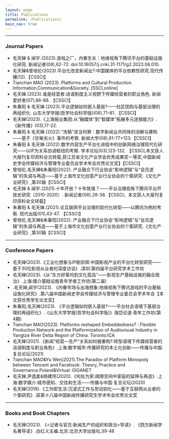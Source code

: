 ```yaml
---
layout: page
title: Publications
permalink: /Publications/
main_nav: true
---
```


<hr>
<h3>Journal Papers</h3>
<ul>
  <li>毛天婵 & 闻宇.(2023).游戏之厂，内眷生长：地缘视角下腾讯平台的基础设施化研究. 新闻记者(08),62-72. doi:10.16057/j.cnki.31-1171/g2.2023.08.010.
</li>
   <li>毛天婵&曾培伦(2023).平台化改变新闻业?:中国媒体的平台依赖性研究.现代传播(12).【CSSCI】
</li>
   <li>Tianchan MAO (2023). Platforms and Cultural Production. Information,Communication&Society. [SSCI,online]
</li>
  <li>毛天婵.(2023).谁是经营者:话语制度主义视野下传媒经营者的职业角色. 新闻爱好者(07),86-88. 【CSSCI】
</li>
  <li>朱春阳 & 毛天婵.(2023).平台逻辑如何嵌入基层?——社区团购与基层治理的再组织化. 山东大学学报(哲学社会科学版)(06),71-81.
【CSSCI】
</li>
   <li>毛天婵(2023).《上海报业集团:从“融媒体”到“智媒体”拓展多元连接能力》.《新传播》(03),17-22.
</li>
  <li>朱春阳 & 毛天婵.(2022).“洗稿”该当何罪：数字新闻业共同体的消解与建构——基于《甘柴劣火》事件的考察. 新闻大学(08),61-77+123.【CSSCI】
</li>
  <li>朱春阳 & 毛天婵.(2022).数字内容生产平台化进程中的创新网络治理现代化研究——以IP为关系协调枢纽的考察. 学术论坛(03),123-132.
【CSSCI,本文获人大报刊复印资料全文转载,获江苏省文化产业学会优秀成果奖一等奖,中国新闻史学会传媒经济与管理专业委员会学术年会优秀论文奖】【CSSCI】
</li>
  <li>曾培伦,毛天婵&朱春阳(2022). 产业融合下行业协会“影响逻辑”与“会员逻辑”的失调与再造——基于上海市文化创意产业行业协会的个案研究.《文化产业研究》,第30辑【CSSCI】
</li>
 <li>毛天婵 & 闻宇.(2021).十年开放？十年筑墙？——平台治理视角下腾讯平台开放史研究（2010-2020）. 新闻记者(06),28-38.【CSSCI，本文获人大报刊复印资料全文转载】
</li>
 <li>朱春阳 & 毛天婵.(2021).论互联网平台治理的现代化转型——以腾讯为例的考察. 现代出版(01),43-47. 【CSSCI】
</li>
 <li>曾培伦,毛天婵&朱春阳(2022). 产业融合下行业协会“影响逻辑”与“会员逻辑”的失调与再造——基于上海市文化创意产业行业协会的个案研究.《文化产业研究》,第30辑【CSSCI】
</li>
  
</ul>
<hr>

<h3>Conference Papers</h3>
<ul>
  <li>毛天婵(2023).《工业化想象与IP剧崇拜:中国影视产业的平台化转型研究——基于30位影视从业者的深度访谈》.深圳:第四届平台研究学术工作坊</li>
  <li>毛天婵(2023).《从“东方好莱坞到文化孤岛”——影视生产基础设施的融合政治》.上海:媒介基础设施青年学者工作坊(第二届)</li>
  <li>.毛天婵,闻宇(2023). 《内眷市场与出海想象:地缘视角下腾讯游戏的平台基础设施化研究》.第八届中国新闻史学会传媒经济与管理专业委员会学术年会【本文获优秀学生论文奖】</li>
   <li>朱春阳,毛天婵(2023). 《平台逻辑如何嵌入基层?——平台社会语境下基层治理的再组织化》.《山东大学学报(哲学社会科学版)》海岱论道·青年工作坊(第4期)</li>
  <li>Tianchan MAO(2023). Platforms reshaped Embeddedness? : Flexible Production Network and the Platformization of Audiovisual Industry in Yangtze River Delta Region of China. Toronto:ICA</li>
  <li>毛天婵(2021).《新闻”经营—生产“关系如何被重构?:转型语境下传媒经营者的话语制度与职业角色》.上海:数字城市:传播研究的本土化创新——传播与中国·复旦论坛(2021)</li>
   <li>Tianchan MAO&Yu Wen(2021).The Paradox of Platform Monopoly between Tencent and Facebook: Theory, Practice and Governance.Poland&Virtual: GIGANET</li>
  <li>毛天婵,尹逸柔&杨建伟(2020).《何处为家:阈限空间中家庭的延伸与再造》.上海:数字媒介:城市感知、交往和生活——传播与中国·复旦论坛(2020)</li>
  <li>毛天婵(2018).《工作即生活:沉浸式工作与劳动驯化——基于互联网从业者的个案研究》.获第十八届中国新闻传播研究生学术年会优秀论文奖</li>
</ul>
<hr>

<h3>Books and Book Chapters</h3>
<ul>
  <li>毛天婵(2023). 《<记者与官员:新闻生产的组织和政治>导读》. 《西方新闻学名著导读》.白红义主编.北京:北京大学出版社,39-48</li>

</ul>


   
     
